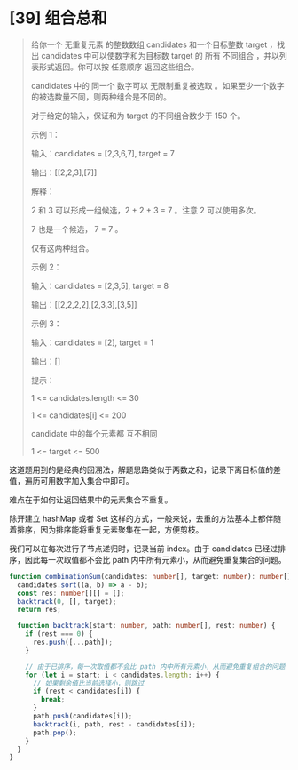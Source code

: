 # [39] 组合总和

> 给你一个 无重复元素 的整数数组 candidates 和一个目标整数 target ，找出 candidates 中可以使数字和为目标数 target 的 所有 不同组合 ，并以列表形式返回。你可以按 任意顺序 返回这些组合。
>
> candidates 中的 同一个 数字可以 无限制重复被选取 。如果至少一个数字的被选数量不同，则两种组合是不同的。
>
> 对于给定的输入，保证和为 target 的不同组合数少于 150 个。
>
> 示例 1：
>
> 输入：candidates = [2,3,6,7], target = 7
>
> 输出：[[2,2,3],[7]]
>
> 解释：
>
> 2 和 3 可以形成一组候选，2 + 2 + 3 = 7 。注意 2 可以使用多次。
>
> 7 也是一个候选， 7 = 7 。
>
> 仅有这两种组合。
>
> 示例 2：
>
> 输入：candidates = [2,3,5], target = 8
>
> 输出：[[2,2,2,2],[2,3,3],[3,5]]
>
> 示例 3：
>
> 输入：candidates = [2], target = 1
>
> 输出：[]
>
> 提示：
>
> 1 <= candidates.length <= 30
>
> 1 <= candidates[i] <= 200
>
> candidate 中的每个元素都 互不相同
>
> 1 <= target <= 500

这道题用到的是经典的回溯法，解题思路类似于两数之和，记录下离目标值的差值，遍历可用数字加入集合中即可。

难点在于如何让返回结果中的元素集合不重复。

除开建立 hashMap 或者 Set 这样的方式，一般来说，去重的方法基本上都伴随着排序，因为排序能将重复元素聚集在一起，方便剪枝。

我们可以在每次进行子节点递归时，记录当前 index。由于 candidates 已经过排序，因此每一次取值都不会比 path 内中所有元素小，从而避免重复集合的问题。

```ts
function combinationSum(candidates: number[], target: number): number[][] {
  candidates.sort((a, b) => a - b);
  const res: number[][] = [];
  backtrack(0, [], target);
  return res;

  function backtrack(start: number, path: number[], rest: number) {
    if (rest === 0) {
      res.push([...path]);
    }

    // 由于已排序，每一次取值都不会比 path 内中所有元素小，从而避免重复组合的问题
    for (let i = start; i < candidates.length; i++) {
      // 如果剩余值比当前选择小，则跳过
      if (rest < candidates[i]) {
        break;
      }
      path.push(candidates[i]);
      backtrack(i, path, rest - candidates[i]);
      path.pop();
    }
  }
}
```
